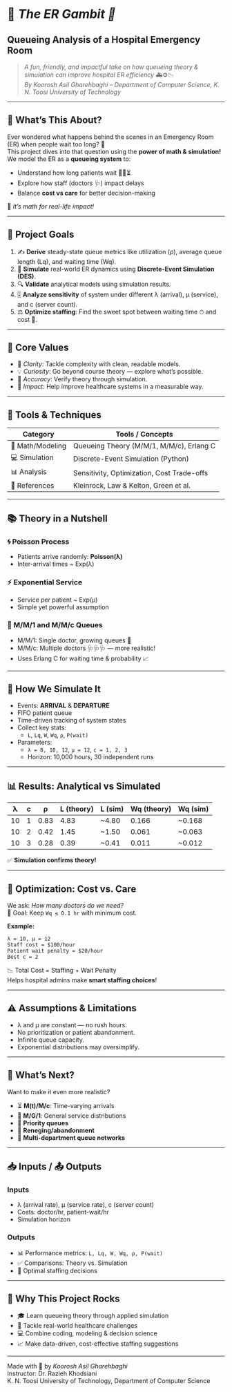 
# 💉 *The ER Gambit 🎲* 
## Queueing Analysis of a Hospital Emergency Room

> *A fun, friendly, and impactful take on how queueing theory & simulation can improve hospital ER efficiency* 🚑⚙️📉  
> *By Koorosh Asil Gharehbaghi – Department of Computer Science, K. N. Toosi University of Technology*

---

## 🌟 What’s This About?

Ever wondered what happens behind the scenes in an Emergency Room (ER) when people wait too long? 🤔  
This project dives into that question using the **power of math & simulation!** We model the ER as a **queueing system** to:

- Understand how long patients wait 🧍‍♂️⏳
- Explore how staff (doctors 🩺) impact delays
- Balance **cost vs care** for better decision-making

🎯 *It’s math for real-life impact!*

---

## 🎯 Project Goals

1. ✍️ **Derive** steady-state queue metrics like utilization (ρ), average queue length (Lq), and waiting time (Wq).
2. 🧪 **Simulate** real-world ER dynamics using **Discrete-Event Simulation (DES)**.
3. 🔍 **Validate** analytical models using simulation results.
4. 🎚 **Analyze sensitivity** of system under different λ (arrival), μ (service), and c (server count).
5. ⚖️ **Optimize staffing**: Find the sweet spot between waiting time ⏱ and cost 💸.

---

## 💎 Core Values

- 🤝 *Clarity*: Tackle complexity with clean, readable models.
- 💡 *Curiosity*: Go beyond course theory — explore what’s possible.
- 🔬 *Accuracy*: Verify theory through simulation.
- 💙 *Impact*: Help improve healthcare systems in a measurable way.

---

## 🧰 Tools & Techniques

| Category              | Tools / Concepts                             |
|-----------------------|----------------------------------------------|
| 📐 Math/Modeling       | Queueing Theory (M/M/1, M/M/c), Erlang C     |
| 💻 Simulation          | Discrete-Event Simulation (Python)           |
| 📊 Analysis            | Sensitivity, Optimization, Cost Trade-offs   |
| 📘 References          | Kleinrock, Law & Kelton, Green et al.        |

---

## 📚 Theory in a Nutshell

### 🌀 Poisson Process
- Patients arrive randomly: **Poisson(λ)**
- Inter-arrival times ~ Exp(λ)

### ⚡ Exponential Service
- Service per patient ~ Exp(μ)
- Simple yet powerful assumption

### 🔁 M/M/1 and M/M/c Queues
- M/M/1: Single doctor, growing queues 😬
- M/M/c: Multiple doctors 🩺🩺🩺 — more realistic!
- Uses Erlang C for waiting time & probability 📈

---

## 🧪 How We Simulate It

- Events: **ARRIVAL** & **DEPARTURE**
- FIFO patient queue
- Time-driven tracking of system states
- Collect key stats:  
  - `L`, `Lq`, `W`, `Wq`, `ρ`, `P(wait)`
- Parameters:
  - `λ = 8, 10, 12`, `μ = 12`, `c = 1, 2, 3`
  - Horizon: 10,000 hours, 30 independent runs

---

## 📊 Results: Analytical vs Simulated

| λ | c | ρ  | L (theory) | L (sim)  | Wq (theory) | Wq (sim) |
|---|---|-----|------------|----------|-------------|----------|
|10 | 1 | 0.83| 4.83       | ~4.80    | 0.166       | ~0.168   |
|10 | 2 | 0.42| 1.45       | ~1.50    | 0.061       | ~0.063   |
|10 | 3 | 0.28| 0.39       | ~0.41    | 0.011       | ~0.012   |

✅ **Simulation confirms theory!**

---

## 🧠 Optimization: Cost vs. Care

We ask: _How many doctors do we need?_  
🎯 Goal: Keep `Wq ≤ 0.1 hr` with minimum cost.

**Example:**
```text
λ = 10, μ = 12
Staff cost = $100/hour
Patient wait penalty = $20/hour
Best c = 2
```

📉 Total Cost = Staffing + Wait Penalty  
Helps hospital admins make **smart staffing choices**!

---

## ⚠️ Assumptions & Limitations

- λ and μ are constant — no rush hours.
- No prioritization or patient abandonment.
- Infinite queue capacity.
- Exponential distributions may oversimplify.

---

## 🚀 What’s Next?

Want to make it even more realistic?

- ⏳ **M(t)/M/c**: Time-varying arrivals
- 🔀 **M/G/1**: General service distributions
- 🚨 **Priority queues**
- 🚪 **Reneging/abandonment**
- 🏥 **Multi-department queue networks**

---

## 📥 Inputs / 📤 Outputs

### Inputs
- λ (arrival rate), μ (service rate), c (server count)
- Costs: doctor/hr, patient-wait/hr
- Simulation horizon

### Outputs
- 📊 Performance metrics: `L, Lq, W, Wq, ρ, P(wait)`
- ✅ Comparisons: Theory vs. Simulation
- 💸 Optimal staffing decisions

---

## 💬 Why This Project Rocks

- 🎓 Learn queueing theory through applied simulation
- 🏥 Tackle real-world healthcare challenges
- 💻 Combine coding, modeling & decision science
- 📈 Make data-driven, cost-effective staffing suggestions

---

Made with 💙 by *Koorosh Asil Gharehbaghi*  
Instructor: Dr. Razieh Khodsiani  
K. N. Toosi University of Technology, Department of Computer Science
